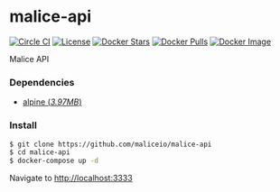 malice-api
==========

[![Circle CI](https://circleci.com/gh/maliceio/malice-api.png?style=shield)](https://circleci.com/gh/maliceio/malice-api) [![License](http://img.shields.io/:license-mit-blue.svg)](http://doge.mit-license.org) [![Docker Stars](https://img.shields.io/docker/stars/malice/api.svg)](https://hub.docker.com/r/malice/api/) [![Docker Pulls](https://img.shields.io/docker/pulls/malice/api.svg)](https://hub.docker.com/r/malice/api/) [![Docker Image](https://img.shields.io/badge/docker%20image-14.7MB-blue.svg)](https://hub.docker.com/r/malice/api/)

Malice API

### Dependencies

-	[alpine (*3.97MB*\)](https://index.docker.io/_/alpine/)

### Install

```bash
$ git clone https://github.com/maliceio/malice-api
$ cd malice-api
$ docker-compose up -d
```

Navigate to [http://localhost:3333](http://localhost:3333)
